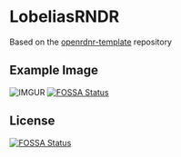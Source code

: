 # LobeliasRNDR
Based on the [openrdnr-template](https://github.com/openrndr/openrndr-template) repository

## Example Image
![IMGUR](https://i.imgur.com/0Xx7SC4.png)
[![FOSSA Status](https://app.fossa.com/api/projects/git%2Bgithub.com%2Fnetbenix%2FLobeliasRNDR.svg?type=shield)](https://app.fossa.com/projects/git%2Bgithub.com%2Fnetbenix%2FLobeliasRNDR?ref=badge_shield)


## License
[![FOSSA Status](https://app.fossa.com/api/projects/git%2Bgithub.com%2Fnetbenix%2FLobeliasRNDR.svg?type=large)](https://app.fossa.com/projects/git%2Bgithub.com%2Fnetbenix%2FLobeliasRNDR?ref=badge_large)